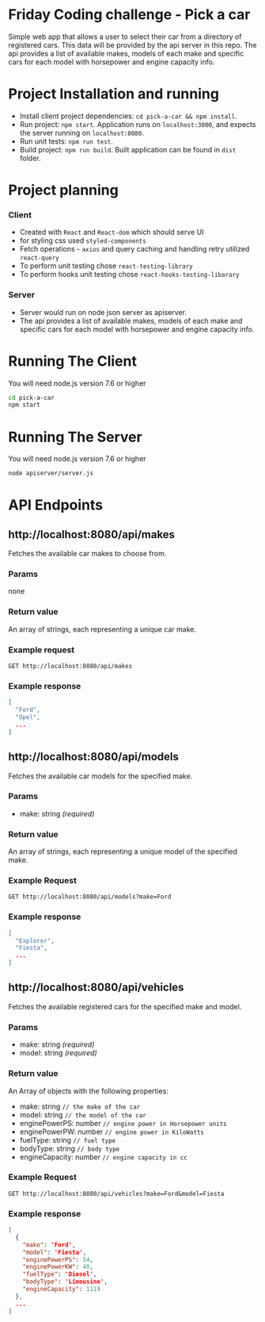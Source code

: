 # Friday Coding challenge - Pick a car

Simple web app that allows a user to select their car from a directory of registered cars.
This data will be provided by the api server in this repo.
The api provides a list of available makes, models of each make and specific cars for each model with horsepower and engine capacity info.

# Project Installation and running

- Install client project dependencies: `cd pick-a-car && npm install`.
- Run project: `npm start`. Application runs on `localhost:3000`, and expects the server running on `localhost:8080`.
- Run unit tests: `npm run test`.
- Build project: `npm run build`. Built application can be found in `dist` folder.

# Project planning
### Client
- Created with `React` and `React-dom` which should serve UI
- for styling css used `styled-components`
- Fetch operations - `axios` and query caching and handling retry utilized `react-query`
- To perform unit testing chose `react-testing-library`
- To perform hooks unit testing chose `react-hooks-testing-libarary`
### Server
- Server would run on node json server as  apiserver.
- The api provides a list of available makes, models of each make and specific cars for each model with horsepower and engine capacity info.

# Running The Client
You will need node.js version 7.6 or higher

```bash
cd pick-a-car
npm start
```

# Running The Server
You will need node.js version 7.6 or higher

```bash
node apiserver/server.js
```

# API Endpoints

## http://localhost:8080/api/makes

Fetches the available car makes to choose from.

### Params

none

### Return value

An array of strings, each representing a unique car make.

### Example request

`GET http://localhost:8080/api/makes`

### Example response

```json
[
  "Ford",
  "Opel",
  ...
]
```

## http://localhost:8080/api/models

Fetches the available car models for the specified make.

### Params

- make: string _(required)_

### Return value

An array of strings, each representing a unique model of the specified make.

### Example Request

`GET http://localhost:8080/api/models?make=Ford`

### Example response

```json
[
  "Explorer",
  "Fiesta",
  ...
]
```

## http://localhost:8080/api/vehicles

Fetches the available registered cars for the specified make and model.

### Params

- make: string _(required)_
- model: string _(required)_

### Return value

An Array of objects with the following properties:

- make: string `// the make of the car`
- model: string `// the model of the car`
- enginePowerPS: number `// engine power in Horsepower units`
- enginePowerPW: number `// engine power in KiloWatts`
- fuelType: string `// fuel type`
- bodyType: string `// body type`
- engineCapacity: number `// engine capacity in cc`

### Example Request

`GET http://localhost:8080/api/vehicles?make=Ford&model=Fiesta`

### Example response

```json
[
  {
    "make": 'Ford',
    "model": 'Fiesta',
    "enginePowerPS": 54,
    "enginePowerKW": 40,
    "fuelType": 'Diesel',
    "bodyType": 'Limousine',
    "engineCapacity": 1119
  },
  ...
]
```
